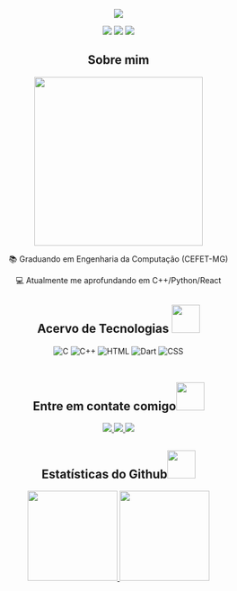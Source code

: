 <p align="center">
<img src="imgs/banner-celso.png" width=""/> 
</p>

<p align="center">
 <!-- <img src="https://badges.pufler.dev/visits/celzin/celzin"/> -->
 <img src="https://badges.pufler.dev/years/celzin/?style=for-the-badge&color=blue"/>
 <img src="https://badges.pufler.dev/repos/celzin/?style=for-the-badge&color=blue"/>
 <img src="https://badges.pufler.dev/commits/monthly/celzin/?style=for-the-badge&color=blue" />
</p>
<h2 align="center">Sobre mim</h2>
<p align="center">
<img src="imgs/sweaty-speedrunner.gif" width="300"/> 
</p>
<div align="center" >
📚 Graduando em Engenharia da Computação (CEFET-MG)

💻 Atualmente me aprofundando em C++/Python/React
</div>

 <h2 align="center"> Acervo de Tecnologias <img src="https://media.giphy.com/media/WFZvB7VIXBgiz3oDXE/giphy.gif" width="50"></h2>

 <div align="center"style="display: inline_block">
  <img align="center" alt="C" src="https://img.shields.io/badge/C-00599C?style=for-the-badge&logo=c&logoColor=white" />
  <img align="center" alt="C++" src="https://img.shields.io/badge/C%2B%2B-00599C?style=for-the-badge&logo=c%2B%2B&logoColor=white" />
  <img align="center" alt="HTML" src="https://img.shields.io/badge/HTML-239120?style=for-the-badge&logo=html5&logoColor=white" />
  <img align="center" alt="Dart" src="https://img.shields.io/badge/Dart-0175C2?style=for-the-badge&logo=dart&logoColor=white" />
  <img align="center" alt="CSS" src="https://img.shields.io/badge/CSS-239120?&style=for-the-badge&logo=css3&logoColor=white" />
</div><br/>
<h2 align="center">Entre em contate comigo<img src="https://media0.giphy.com/media/jqNPzdTTxQfOgOqpO4/source.gif" width="50"></h2>

<p align="center">
<a href="https://www.linkedin.com/in/celsovinicius23/">
 <img src="https://img.shields.io/badge/-celsovinicius23-blue?style=for-the-badge&logo=Linkedin&logoColor=white&link=https://www.linkedin.com/in/celsovinicius23"/>
</a>
<a href="mailto: celso.23@aluno.cefetmg.br">
 <img src="https://img.shields.io/badge/-celso.23-c14438?style=for-the-badge&logo=Gmail&logoColor=white&link=mailto:celso.23@aluno.cefetmg.br"/>
</a>
 <a href="https://t.me/celso_vsf">
 <img src=" https://img.shields.io/badge/celsovsf-2CA5E0?style=for-the-badge&logo=telegram&logoColor=whitelink=https://t.me/celso_vsf"/>
</a>
</p>


<h2 align="center">
  Estatísticas do Github<img src="https://media.giphy.com/media/VgCDAzcKvsR6OM0uWg/giphy.gif" width="50">
</h2>

<div align="center">
  <a href="https://github.com/celzin">
  <img height="160em" src="https://github-readme-stats.vercel.app/api?username=celzin&show_icons=true&theme=prussian&include_all_commits=true&count_private=true"/>
  <img height="160em" src="https://github-readme-stats.vercel.app/api/top-langs/?username=celzin&layout=compact&langs_count=7&theme=prussian"/>
</div>

